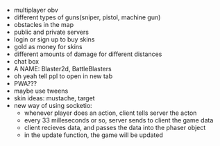 - multiplayer obv
- different types of guns(sniper, pistol, machine gun)
- obstacles in the map
- public and private servers
- login or sign up to buy skins
- gold as money for skins
- different amounts of damage for different distances
- chat box
- A NAME: Blaster2d, BattleBlasters
- oh yeah tell ppl to open in new tab
- PWA???
- maybe use tweens
- skin ideas: mustache,  target
- new way of using socketio:
  - whenever player does an action, client tells server the acton
  - every 33 milleseconds or so, server sends to client the game data
  - client recieves data, and passes the data into the phaser object
  - in the update function, the game will be updated
